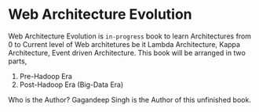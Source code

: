 # Web Architecture Evolution
Web Architecture Evolution is `in-progress` book to learn Architectures from 0 to Current level of Web architetures be it Lambda Architecture, Kappa Architecture, Event driven Architecture.
This book will be arranged in two parts,
1. Pre-Hadoop Era
2. Post-Hadoop Era (Big-Data Era)

Who is the Author?
Gagandeep Singh is the Author of this unfinished book. 
<!--stackedit_data:
eyJoaXN0b3J5IjpbMTYzMzU0OTc5LC0xNDM5NTYwNDRdfQ==
-->